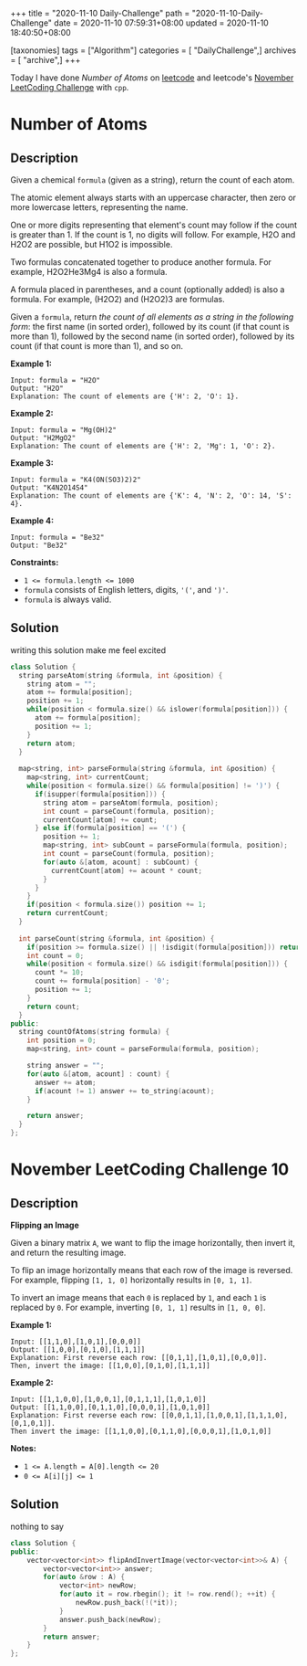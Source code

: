 +++
title = "2020-11-10 Daily-Challenge"
path = "2020-11-10-Daily-Challenge"
date = 2020-11-10 07:59:31+08:00
updated = 2020-11-10 18:40:50+08:00

[taxonomies]
tags = ["Algorithm"]
categories = [ "DailyChallenge",]
archives = [ "archive",]
+++

Today I have done *Number of Atoms* on [leetcode](https://leetcode.com/problems/number-of-atoms/) and leetcode's [November LeetCoding Challenge](https://leetcode.com/explore/featured/card/november-leetcoding-challenge/565/week-2-november-8th-november-14th/3526/) with `cpp`.

<!-- more -->

# Number of Atoms

## Description

Given a chemical `formula` (given as a string), return the count of each atom.

The atomic element always starts with an uppercase character, then zero or more lowercase letters, representing the name.

One or more digits representing that element's count may follow if the count is greater than 1. If the count is 1, no digits will follow. For example, H2O and H2O2 are possible, but H1O2 is impossible.

Two formulas concatenated together to produce another formula. For example, H2O2He3Mg4 is also a formula.

A formula placed in parentheses, and a count (optionally added) is also a formula. For example, (H2O2) and (H2O2)3 are formulas.

Given a `formula`, return *the count of all elements as a string in the following form*: the first name (in sorted order), followed by its count (if that count is more than 1), followed by the second name (in sorted order), followed by its count (if that count is more than 1), and so on.

**Example 1:**

```
Input: formula = "H2O"
Output: "H2O"
Explanation: The count of elements are {'H': 2, 'O': 1}.
```

**Example 2:**

```
Input: formula = "Mg(OH)2"
Output: "H2MgO2"
Explanation: The count of elements are {'H': 2, 'Mg': 1, 'O': 2}.
```

**Example 3:**

```
Input: formula = "K4(ON(SO3)2)2"
Output: "K4N2O14S4"
Explanation: The count of elements are {'K': 4, 'N': 2, 'O': 14, 'S': 4}.
```

**Example 4:**

```
Input: formula = "Be32"
Output: "Be32"
```

**Constraints:**

- `1 <= formula.length <= 1000`
- `formula` consists of English letters, digits, `'('`, and `')'`.
- `formula` is always valid.

## Solution

writing this solution make me feel excited

``` cpp
class Solution {
  string parseAtom(string &formula, int &position) {
    string atom = "";
    atom += formula[position];
    position += 1;
    while(position < formula.size() && islower(formula[position])) {
      atom += formula[position];
      position += 1;
    }
    return atom;
  }
  
  map<string, int> parseFormula(string &formula, int &position) {
    map<string, int> currentCount;
    while(position < formula.size() && formula[position] != ')') {
      if(isupper(formula[position])) {
        string atom = parseAtom(formula, position);
        int count = parseCount(formula, position);
        currentCount[atom] += count;
      } else if(formula[position] == '(') {
        position += 1;
        map<string, int> subCount = parseFormula(formula, position);
        int count = parseCount(formula, position);
        for(auto &[atom, acount] : subCount) {
          currentCount[atom] += acount * count;
        }
      }
    }
    if(position < formula.size()) position += 1;
    return currentCount;
  }
  
  int parseCount(string &formula, int &position) {
    if(position >= formula.size() || !isdigit(formula[position])) return 1;
    int count = 0;
    while(position < formula.size() && isdigit(formula[position])) {
      count *= 10;
      count += formula[position] - '0';
      position += 1;
    }
    return count;
  }
public:
  string countOfAtoms(string formula) {
    int position = 0;
    map<string, int> count = parseFormula(formula, position);

    string answer = "";
    for(auto &[atom, acount] : count) {
      answer += atom;
      if(acount != 1) answer += to_string(acount);
    }

    return answer;
  }
};
```

# November LeetCoding Challenge 10

## Description

**Flipping an Image**

Given a binary matrix `A`, we want to flip the image horizontally, then invert it, and return the resulting image.

To flip an image horizontally means that each row of the image is reversed. For example, flipping `[1, 1, 0]` horizontally results in `[0, 1, 1]`.

To invert an image means that each `0` is replaced by `1`, and each `1` is replaced by `0`. For example, inverting `[0, 1, 1]` results in `[1, 0, 0]`.

**Example 1:**

```
Input: [[1,1,0],[1,0,1],[0,0,0]]
Output: [[1,0,0],[0,1,0],[1,1,1]]
Explanation: First reverse each row: [[0,1,1],[1,0,1],[0,0,0]].
Then, invert the image: [[1,0,0],[0,1,0],[1,1,1]]
```

**Example 2:**

```
Input: [[1,1,0,0],[1,0,0,1],[0,1,1,1],[1,0,1,0]]
Output: [[1,1,0,0],[0,1,1,0],[0,0,0,1],[1,0,1,0]]
Explanation: First reverse each row: [[0,0,1,1],[1,0,0,1],[1,1,1,0],[0,1,0,1]].
Then invert the image: [[1,1,0,0],[0,1,1,0],[0,0,0,1],[1,0,1,0]]
```

**Notes:**

- `1 <= A.length = A[0].length <= 20`
- `0 <= A[i][j] <= 1`

## Solution

nothing to say

``` cpp
class Solution {
public:
    vector<vector<int>> flipAndInvertImage(vector<vector<int>>& A) {
        vector<vector<int>> answer;
        for(auto &row : A) {
            vector<int> newRow;
            for(auto it = row.rbegin(); it != row.rend(); ++it) {
                newRow.push_back(!(*it));
            }
            answer.push_back(newRow);
        }
        return answer;
    }
};
```
